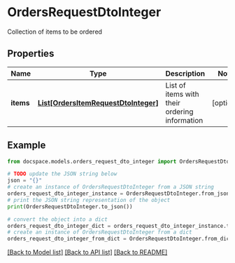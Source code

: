 # OrdersRequestDtoInteger

Collection of items to be ordered

## Properties

Name | Type | Description | Notes
------------ | ------------- | ------------- | -------------
**items** | [**List[OrdersItemRequestDtoInteger]**](OrdersItemRequestDtoInteger.md) | List of items with their ordering information | [optional] 

## Example

```python
from docspace.models.orders_request_dto_integer import OrdersRequestDtoInteger

# TODO update the JSON string below
json = "{}"
# create an instance of OrdersRequestDtoInteger from a JSON string
orders_request_dto_integer_instance = OrdersRequestDtoInteger.from_json(json)
# print the JSON string representation of the object
print(OrdersRequestDtoInteger.to_json())

# convert the object into a dict
orders_request_dto_integer_dict = orders_request_dto_integer_instance.to_dict()
# create an instance of OrdersRequestDtoInteger from a dict
orders_request_dto_integer_from_dict = OrdersRequestDtoInteger.from_dict(orders_request_dto_integer_dict)
```
[[Back to Model list]](../README.md#documentation-for-models) [[Back to API list]](../README.md#documentation-for-api-endpoints) [[Back to README]](../README.md)


